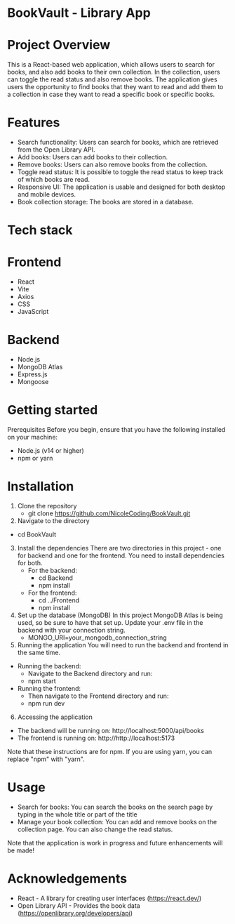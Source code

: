 # BookVault - Library App

# Project Overview
This is a React-based web application, which allows users to search for books, and also add books to their own collection. In the collection, users can toggle the read status and also remove books.
The application gives users the opportunity to find books that they want to read and add them to a collection in case they want to read a specific book or specific books. 

# Features
- Search functionality: Users can search for books, which are retrieved from the Open Library API.
- Add books: Users can add books to their collection.
- Remove books: Users can also remove books from the collection.
- Toggle read status: It is possible to toggle the read status to keep track of which books are read.
- Responsive UI: The application is usable and designed for both desktop and mobile devices.
- Book collection storage: The books are stored in a database.

# Tech stack
# Frontend
- React
- Vite
- Axios
- CSS
- JavaScript

# Backend
- Node.js
- MongoDB Atlas
- Express.js
- Mongoose


# Getting started
Prerequisites
Before you begin, ensure that you have the following installed on your machine:
- Node.js (v14 or higher)
- npm or yarn

# Installation
1. Clone the repository
   - git clone https://github.com/NicoleCoding/BookVault.git
2.  Navigate to the directory
   - cd BookVault
3. Install the dependencies
   There are two directories in this project - one for backend and one for the frontend. You need to install dependencies for both.
   - For the backend:
      - cd Backend
      - npm install
   - For the frontend:
      - cd ../Frontend
      - npm install
4. Set up the database (MongoDB)
In this project MongoDB Atlas is being used, so be sure to have that set up. Update your .env file in the backend with your connection string.
   - MONGO_URI=your_mongodb_connection_string
5. Running the application
You will need to run the backend and frontend in the same time.
- Running the backend:
    - Navigate to the Backend directory and run:
    - npm start
 - Running the frontend:
    - Then navigate to the Frontend directory and run:
    - npm run dev
 6. Accessing the application
 - The backend will be running on: http://localhost:5000/api/books
 - The frontend is running on: http://http://localhost:5173

 Note that these instructions are for npm. If you are using yarn, you can replace "npm" with "yarn".

# Usage
- Search for books: You can search the books on the search page by typing in the whole title or part of the title
- Manage your book collection: You can add and remove books on the collection page. You can also change the read status.

Note that the application is work in progress and future enhancements will be made!

# Acknowledgements
- React - A library for creating user interfaces (https://react.dev/)
- Open Library API - Provides the book data (https://openlibrary.org/developers/api)






